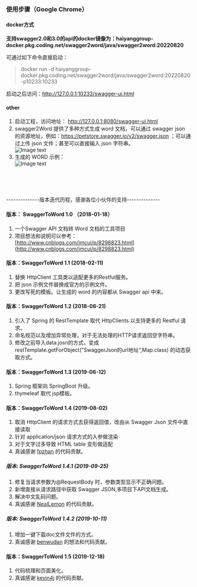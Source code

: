 ### 使用步骤（Google Chrome）
#### docker方式

**支持swagger2.0和3.0的api的docker镜像为：haiyanggroup-docker.pkg.coding.net/swagger2word/java/swagger2word:20220820**

可通过如下命令直接启动：

> docker run -d haiyanggroup-docker.pkg.coding.net/swagger2word/java/swagger2word:20220820 -p10233:10233

启动之后访问：http://127.0.0.1:10233/swagger-ui.html

#### other
1. 启动工程，访问地址： http://127.0.0.1:8080/swagger-ui.html
2. swagger2Word 提供了多种方式生成 word 文档，可以通过 swagger json 的资源地址，例如：https://petstore.swagger.io/v2/swagger.json ；可以通过上传 json 文件；甚至可以直接输入 json 字符串。  
![Image text](https://github.com/JMCuixy/swagger2word/blob/master/swagger2word.jpg)
3. 生成的 WORD 示例：  
![Image text](https://github.com/JMCuixy/swagger2word/blob/master/demo_word.jpg)

<br>
<br>
<br>
<p>--------------版本迭代历程，感谢各位小伙伴的支持--------------</p>

#### 版本： SwaggerToWord 1.0 （2018-01-18）
1. 一个Swagger API 文档转 Word 文档的工具项目 
2. 项目想法和说明可以参考：[http://www.cnblogs.com/jmcui/p/8298823.html](http://www.cnblogs.com/jmcui/p/8298823.html)

#### 版本：SwaggerToWord 1.1 (2018-02-11)
1. 替换 HttpClient 工具类以适配更多的Restful服务。
2. 把 json 示例文件替换成官方的示例文件。
3. 更改写死的模板。让生成的 word 的内容都从 Swagger api 中来。

#### 版本：SwaggerToWord 1.2 (2018-06-21)
1. 引入了 Spring 的 RestTemplate 取代 HttpClients 以支持更多的 Restful 请求。
2. 命名规范以及增加异常处理，对于无法处理的HTTP请求返回空字符串。
3. 修改之前导入data.josn的方式，变成 restTemplate.getForObject("SwaggerJson的url地址",Map.class) 的动态获取方式。

#### 版本：SwaggerToWord 1.3 (2019-06-12)
1. Spring 框架向 SpringBoot 升级。
2. thymeleaf 取代 jsp模板。

#### 版本：SwaggerToWord 1.4 (2019-08-02)
1. 取消 HttpClient 的请求方式去获得返回值，改由从 Swagger Json 文件中直接读取  
2. 针对 application/json 请求方式的入参做渲染     
3. 对于文字过多导致 HTML table 变形做适配   
4. 真诚感谢 [fpzhan](https://github.com/fpzhan)  的代码贡献。

##### 版本: SwaggerToWord 1.4.1 (2019-09-25)
1. 修复当请求参数为@RequestBody 时，参数类型显示不正确问题。
2. 新增直接从请求路径中获取 Swagger JSON,多项目下API文档生成。
3. 解决中文乱码问题。
4. 真诚感谢 [NealLemon](https://github.com/NealLemon) 的代码贡献。


##### 版本: SwaggerToWord 1.4.2 (2019-10-11)
1. 增加一键下载doc文件文件的方式。
2. 真诚感谢 [benwudan](https://github.com/benwudan) 的想法和代码贡献。

#### 版本：SwaggerToWord 1.5 (2019-12-18)
1. 代码梳理和页面美化。
4. 真诚感谢 [kevin4j](https://github.com/kevin4j)  的代码贡献。
